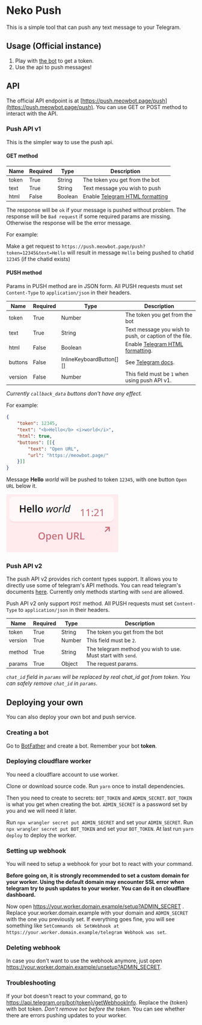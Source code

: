 # Neko Push

This is a simple tool that can push any text message to your Telegram.

## Usage (Official instance)

1. Play with [the bot](https://t.me/neko_push_bot) to get a token. 
2. Use the api to push messages!

## API

The official API endpoint is at [https://push.meowbot.page/push](https://push.meowbot.page/push). You can use GET or POST method to interact with the API.

### Push API v1

This is the simpler way to use the push api.

#### GET method

| Name | Required | Type | Description |
| ---- | -------- | ---- | ----------- |
| token |   True   | String | The token you get from the bot |
| text |   True   | String | Text message you wish to push |
| html |   False  | Boolean | Enable [Telegram HTML formatting](https://core.telegram.org/bots/api#html-style) |

The response will be `ok` if your message is pushed without problem.
The response will be `Bad request` if some required params are missing.
Otherwise the response will be the error message.

For example:

Make a get request to `https://push.meowbot.page/push?token=12345&text=Hello` will result in message `Hello` being pushed to chatid `12345` (if the chatid exists)

#### PUSH method

Params in PUSH method are in JSON form.
All PUSH requests must set `Content-Type` to `application/json` in their headers.

| Name | Required | Type | Description |
| ---- | -------- | ---- | ----------- |
| token |   True   | Number | The token you get from the bot |
| text |   True | String | Text message you wish to push, or caption of the file. |
| html |   False  | Boolean | Enable [Telegram HTML formatting](https://core.telegram.org/bots/api#html-style). |
| buttons | False | InlineKeyboardButton[][] | See [Telegram docs](https://core.telegram.org/bots/api#inlinekeyboardmarkup). |
| version | False | Number | This field must be `1` when using push API v1. |

*Currently `callback_data` buttons don't have any effect.*

For example:

```JSON
{
    "token": 12345,
    "text": "<b>Hello</b> <i>world</i>",
    "html": true,
    "buttons": [[{
        "text": "Open URL",
        "url": "https://meowbot.page/"
    }]]
}
```

Message **Hello** *world* will be pushed to token `12345`, with one button `Open URL` below it. 

![Alt text](image.png)

### Push API v2

The push API v2 provides rich content types support. 
It allows you to directly use some of telegram's API methods. You can read telegram's documents [here](https://core.telegram.org/bots/api#available-methods).
Currently only methods starting with `send` are allowed.

Push API v2 only support `POST` method.
All PUSH requests must set `Content-Type` to `application/json` in their headers.

| Name | Required | Type | Description |
| ---- | -------- | ---- | ----------- |
| token |   True   | String | The token you get from the bot |
| version | True  | Number | This field must be `2`. |
| method  | True  | String | The telegram method you wish to use. Must start with `send`. |
| params  | True  | Object | The request params. |

*`chat_id` field in `params` will be replaced by real chat_id got from token. You can safely remove `chat_id` in `params`.*

## Deploying your own

You can also deploy your own bot and push service.

### Creating a bot

Go to [BotFather](https://t.me/BotFather) and create a bot. Remember your bot **token**.

### Deploying cloudflare worker

You need a cloudflare account to use worker.

Clone or download source code. Run `yarn` once to install dependencies.

Then you need to create to secrets: `BOT_TOKEN` and `ADMIN_SECRET`.
`BOT_TOKEN` is what you get when creating the bot. `ADMIN_SECRET` is a password set by you and we will need it later.

Run `npx wrangler secret put ADMIN_SECRET` and set your `ADMIN_SECRET`.
Run `npx wrangler secret put BOT_TOKEN` and set your `BOT_TOKEN`.
At last run `yarn deploy` to deploy the worker.

### Setting up webhook

You will need to setup a webhook for your bot to react with your command.

**Before going on, it is strongly recommended to set a custom domain for your worker. Using the default domain may encounter SSL error when telegram try to push updates to your worker. You can do it on cloudflare dashboard.**

Now open https://your.worker.domain.example/setup?ADMIN_SECRET . Replace your.worker.domain.example with your domain and `ADMIN_SECRET` with the one you previously set.
If everything goes fine, you will see something like `SetCommands ok SetWebhook at https://your.worker.domain.example/telegram Webhook was set`.

### Deleting webhook

In case you don't want to use the webhook anymore, just open https://your.worker.domain.example/unsetup?ADMIN_SECRET.

### Troubleshooting

If your bot doesn't react to your command, go to https://api.telegram.org/bot{token}/getWebhookInfo. Replace the {token} with bot token. *Don't remove `bot` before the token.*
You can see whether there are errors pushing updates to your worker.
